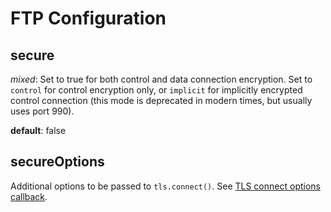 # FTP Configuration

## secure
*mixed*: Set to true for both control and data connection encryption.
Set to `control` for control encryption only, or `implicit` for implicitly encrypted control connection (this mode is deprecated in modern times, but usually uses port 990).

**default**: false

## secureOptions
Additional options to be passed to `tls.connect()`.
See [TLS connect options callback](https://nodejs.org/api/tls.html#tls_tls_connect_options_callback).
